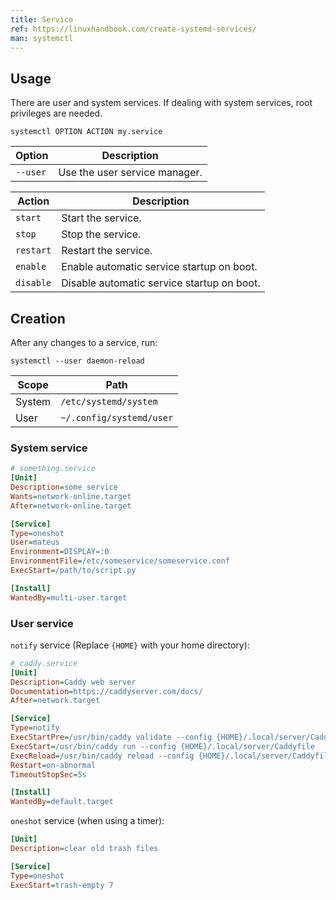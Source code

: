 ```yaml
---
title: Service
ref: https://linuxhandbook.com/create-systemd-services/
man: systemctl
---
```


## Usage

There are user and system services.
If dealing with system services, root privileges are needed.

```shell
systemctl OPTION ACTION my.service
```

| Option   | Description                   |
| -------- | ----------------------------- |
| `--user` | Use the user service manager. |

| Action    | Description                                |
| --------- | ------------------------------------------ |
| `start`   | Start the service.                         |
| `stop`    | Stop the service.                          |
| `restart` | Restart the service.                       |
| `enable`  | Enable automatic service startup on boot.  |
| `disable` | Disable automatic service startup on boot. |

## Creation

After any changes to a service, run:

```shell
systemctl --user daemon-reload
```

| Scope  | Path                     |
| ------ | ------------------------ |
| System | `/etc/systemd/system`    |
| User   | `~/.config/systemd/user` |

### System service

```ini
# something.service
[Unit]
Description=some service
Wants=network-online.target
After=network-online.target

[Service]
Type=oneshot
User=mateus
Environment=DISPLAY=:0
EnvironmentFile=/etc/someservice/someservice.conf
ExecStart=/path/to/script.py

[Install]
WantedBy=multi-user.target
```

### User service

`notify` service (Replace `{HOME}` with your home directory):

```ini
# caddy.service
[Unit]
Description=Caddy web server
Documentation=https://caddyserver.com/docs/
After=network.target

[Service]
Type=notify
ExecStartPre=/usr/bin/caddy validate --config {HOME}/.local/server/Caddyfile
ExecStart=/usr/bin/caddy run --config {HOME}/.local/server/Caddyfile
ExecReload=/usr/bin/caddy reload --config {HOME}/.local/server/Caddyfile --force
Restart=on-abnormal
TimeoutStopSec=5s

[Install]
WantedBy=default.target
```

`oneshot` service (when using a timer):

```ini
[Unit]
Description=clear old trash files

[Service]
Type=oneshot
ExecStart=trash-empty 7
```

